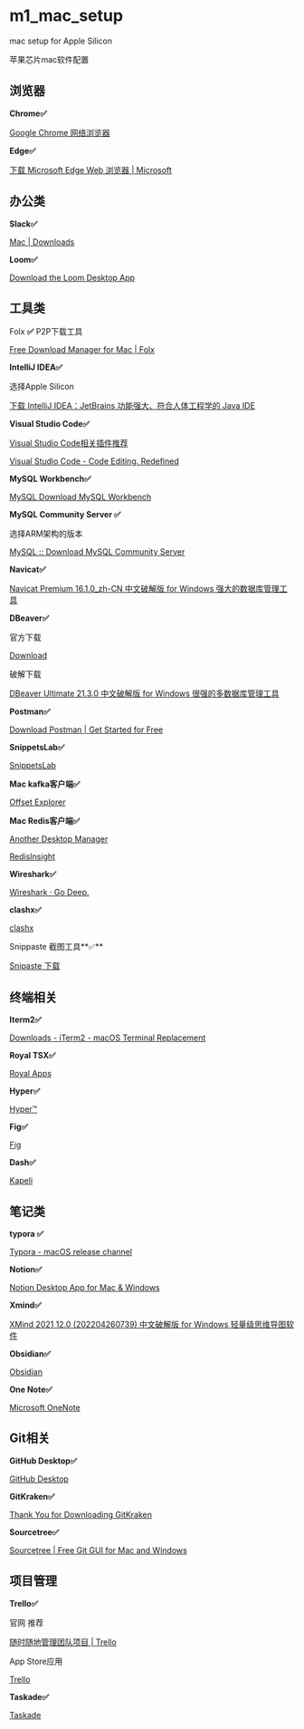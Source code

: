 # m1_mac_setup
mac setup for Apple Silicon

苹果芯片mac软件配置



## 浏览器

**Chrome✅**

[Google Chrome 网络浏览器](https://www.google.cn/intl/zh-CN/chrome/)

**Edge✅**

[下载 Microsoft Edge Web 浏览器 | Microsoft](https://www.microsoft.com/zh-cn/edge)

## 办公类

**Slack✅**

[Mac | Downloads](https://slack.com/downloads/mac)

**Loom✅**

[Download the Loom Desktop App](https://www.loom.com/download)

## 工具类

Folx **✅** P2P下载工具

[Free Download Manager for Mac | Folx](https://www.mac-downloader.com/)

**IntelliJ IDEA✅**

选择Apple Silicon

[下载 IntelliJ IDEA：JetBrains 功能强大、符合人体工程学的 Java IDE](https://www.jetbrains.com/zh-cn/idea/download/#section=mac)

**Visual Studio Code✅**

[Visual Studio Code相关插件推荐](https://www.notion.so/Visual-Studio-Code-8f02a83c9f4d4599b12505488d9d23ff)

[Visual Studio Code - Code Editing. Redefined](https://code.visualstudio.com/)

**MySQL Workbench✅**

[MySQL  Download MySQL Workbench](https://dev.mysql.com/downloads/workbench/)

**MySQL Community Server ✅**

选择ARM架构的版本

[MySQL :: Download MySQL Community Server](https://dev.mysql.com/downloads/mysql/)

**Navicat✅**

[Navicat Premium 16.1.0_zh-CN 中文破解版 for Windows 强大的数据库管理工具](https://www.macwk.com/soft/navicat-premium)

**DBeaver✅**

官方下载

[Download](https://dbeaver.io/download/)

破解下载

[DBeaver Ultimate 21.3.0 中文破解版 for Windows 很强的多数据库管理工具](https://www.macwk.com/soft/dbeaver-ultimate)

**Postman✅**

[Download Postman | Get Started for Free](https://www.postman.com/downloads)

**SnippetsLab✅**

[‎SnippetsLab](https://apps.apple.com/cn/app/snippetslab/id1006087419?mt=12)

**Mac kafka客户端✅**

[Offset Explorer](https://www.kafkatool.com/download.html)

**Mac Redis客户端✅**

[‎Another Desktop Manager](https://apps.apple.com/cn/app/another-desktop-manager/id1516451072?mt=12)

[‎RedisInsight](https://github.com/RedisInsight/RedisInsight)

**Wireshark✅**

[Wireshark · Go Deep.](https://www.wireshark.org/#download)

**clashx✅**

[clashx](https://chaoxi.cool/dl/clashx.dmg)

Snippaste 截图工具**✅**

[Snipaste 下载](https://zh.snipaste.com/download.html)

## 终端相关

**Iterm2✅**

[Downloads - iTerm2 - macOS Terminal Replacement](https://iterm2.com/downloads.html)

**Royal TSX✅**

[Royal Apps](https://royalapps.com/ts/mac/download)

**Hyper✅**

[Hyper™](https://hyper.is/#installation)

**Fig✅**

[Fig](https://fig.io/)

**Dash✅**

[Kapeli](https://kapeli.com/dash)

## 笔记类

**typora ✅**

[Typora - macOS release channel](https://typora.io/releases/all)

**Notion✅**

[Notion Desktop App for Mac & Windows](https://www.notion.so/desktop)

**Xmind✅**

[XMind 2021 12.0 (202204260739) 中文破解版 for Windows 轻量级思维导图软件](https://www.macwk.com/soft/xmind)

**Obsidian✅**

[Obsidian](https://obsidian.md/)

**One Note✅**

[‎Microsoft OneNote](https://apps.apple.com/cn/app/microsoft-onenote/id784801555?mt=12)

## Git相关

**GitHub Desktop✅**

[GitHub Desktop](https://desktop.github.com/)

**GitKraken✅**

[Thank You for Downloading GitKraken](https://www.gitkraken.com/download/mac-apple-silicon)

**Sourcetree✅**

[Sourcetree | Free Git GUI for Mac and Windows](https://www.sourcetreeapp.com/)

## 项目管理

**Trello✅**

官网 推荐

[随时随地管理团队项目 | Trello](https://trello.com/zh-Hans)

App Store应用

[‎Trello](https://apps.apple.com/cn/app/trello/id1278508951?mt=12)

**Taskade✅**

[Taskade](https://www.taskade.com/)
